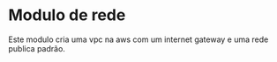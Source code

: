 # Modulo de rede

Este modulo cria uma vpc na aws com um internet gateway e uma rede publica padrão.